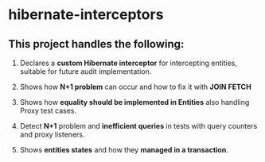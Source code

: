 # hibernate-interceptors

## This project handles the following:

1) Declares a **custom Hibernate interceptor** for intercepting entities, suitable for future audit implementation.

2) Shows how **N+1 problem** can occur and how to fix it with **JOIN FETCH**

3) Shows how **equality should be implemented in Entities** also handling Proxy test cases.

4) Detect **N+1** problem and **inefficient queries** in tests with query counters and proxy listeners.

5) Shows **entities states** and how they **managed in a transaction**.
